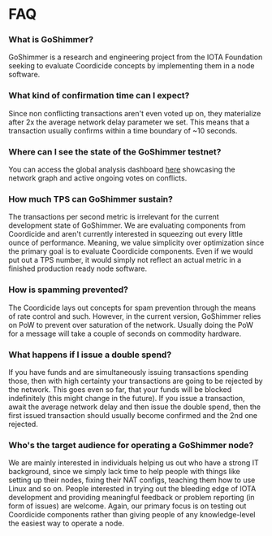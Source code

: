 # FAQ

### What is GoShimmer?
GoShimmer is a research and engineering project from the IOTA Foundation seeking to evaluate Coordicide concepts by implementing them in a node software.

### What kind of confirmation time can I expect?
Since non conflicting transactions aren't even voted up on, they materialize after 2x the average network delay parameter we set. This means that a transaction usually confirms within a time boundary of ~10 seconds.

### Where can I see the state of the GoShimmer testnet?
You can access the global analysis dashboard [here](http://ressims.iota.cafe:28080/autopeering) showcasing the network graph and active ongoing votes on conflicts.

### How much TPS can GoShimmer sustain?
The transactions per second metric is irrelevant for the current development state of GoShimmer. We are evaluating components from Coordicide and aren't currently interested in squeezing out every little ounce of performance. Meaning, we value simplicity over optimization since the primary goal is to evaluate Coordicide components. Even if we would put out a TPS number, it would simply not reflect an actual metric in a finished production ready node software. 

### How is spamming prevented?
The Coordicide lays out concepts for spam prevention through the means of rate control and such. However, in the current version, GoShimmer relies on PoW to prevent over saturation of the network. Usually doing the PoW for a message will take a couple of seconds on commodity hardware.

### What happens if I issue a double spend?
If you have funds and are simultaneously issuing transactions spending those, then with high certainty your transactions are going to be rejected by the network. This goes even so far, that your funds will be blocked indefinitely (this might change in the future). If you issue a transaction, await the average network delay and then issue the double spend, then the first issued transaction should usually become confirmed and the 2nd one rejected.  

### Who's the target audience for operating a GoShimmer node?
We are mainly interested in individuals helping us out who have a strong IT background, since we simply lack time to help people with things like setting up their nodes, fixing their NAT configs, teaching them how to use Linux and so on. People interested in trying out the bleeding edge of IOTA development and providing meaningful feedback or problem reporting (in form of issues) are welcome. Again, our primary focus is on testing out Coordicide components rather than giving people of any knowledge-level the easiest way to operate a node.